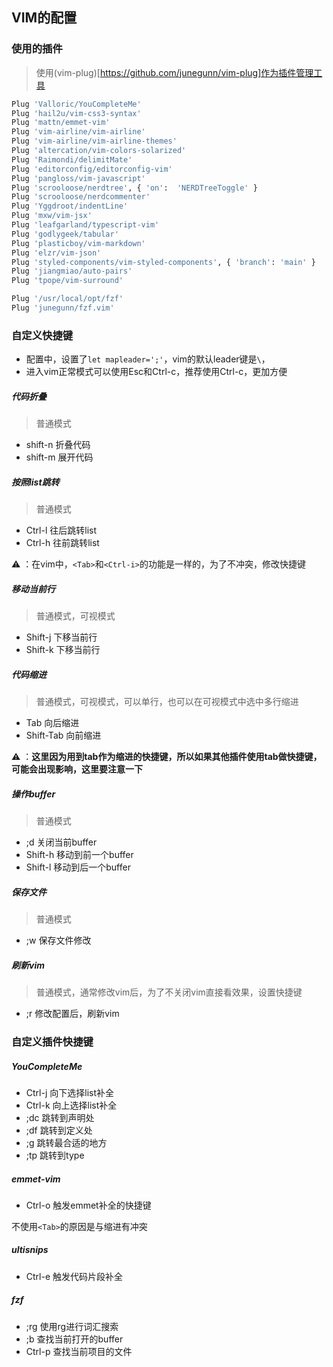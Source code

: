 ## VIM的配置

### 使用的插件

> 使用(vim-plug)[https://github.com/junegunn/vim-plug]作为插件管理工具

```sh
Plug 'Valloric/YouCompleteMe'
Plug 'hail2u/vim-css3-syntax'
Plug 'mattn/emmet-vim'
Plug 'vim-airline/vim-airline'
Plug 'vim-airline/vim-airline-themes'
Plug 'altercation/vim-colors-solarized'
Plug 'Raimondi/delimitMate'
Plug 'editorconfig/editorconfig-vim'
Plug 'pangloss/vim-javascript'
Plug 'scrooloose/nerdtree', { 'on':  'NERDTreeToggle' }
Plug 'scrooloose/nerdcommenter'
Plug 'Yggdroot/indentLine'
Plug 'mxw/vim-jsx'
Plug 'leafgarland/typescript-vim'
Plug 'godlygeek/tabular'
Plug 'plasticboy/vim-markdown'
Plug 'elzr/vim-json'
Plug 'styled-components/vim-styled-components', { 'branch': 'main' }
Plug 'jiangmiao/auto-pairs'
Plug 'tpope/vim-surround'

Plug '/usr/local/opt/fzf'
Plug 'junegunn/fzf.vim'
```

### 自定义快捷键

* 配置中，设置了`let mapleader=';'`，vim的默认leader键是`\`，
* 进入vim正常模式可以使用Esc和Ctrl-c，推荐使用Ctrl-c，更加方便

##### 代码折叠

> 普通模式

* shift-n 折叠代码
* shift-m 展开代码

##### 按照list跳转

> 普通模式

* Ctrl-l 往后跳转list
* Ctrl-h 往前跳转list

⚠️ ：在vim中，`<Tab>`和`<Ctrl-i>`的功能是一样的，为了不冲突，修改快捷键

##### 移动当前行

> 普通模式，可视模式

* Shift-j 下移当前行
* Shift-k 下移当前行

##### 代码缩进

> 普通模式，可视模式，可以单行，也可以在可视模式中选中多行缩进

* Tab 向后缩进
* Shift-Tab 向前缩进

⚠️ ：**这里因为用到tab作为缩进的快捷键，所以如果其他插件使用tab做快捷键，可能会出现影响，这里要注意一下**

##### 操作buffer

> 普通模式

* ;d 关闭当前buffer
* Shift-h 移动到前一个buffer
* Shift-l 移动到后一个buffer

##### 保存文件

> 普通模式

* ;w 保存文件修改

##### 刷新vim

> 普通模式，通常修改vim后，为了不关闭vim直接看效果，设置快捷键

* ;r 修改配置后，刷新vim

### 自定义插件快捷键

##### YouCompleteMe

* Ctrl-j 向下选择list补全
* Ctrl-k 向上选择list补全
* ;dc 跳转到声明处
* ;df 跳转到定义处
* ;g  跳转最合适的地方
* ;tp 跳转到type

##### emmet-vim

* Ctrl-o 触发emmet补全的快捷键

不使用`<Tab>`的原因是与缩进有冲突

##### ultisnips

* Ctrl-e 触发代码片段补全

##### fzf

* ;rg 使用rg进行词汇搜索
* ;b 查找当前打开的buffer
* Ctrl-p 查找当前项目的文件
